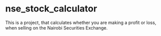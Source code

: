 # nse_stock_calculator
This is a project, that calculates whether you are making a profit or loss, when selling on the Nairobi Securities Exchange.
